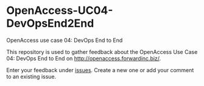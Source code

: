 # OpenAccess-UC04-DevOpsEnd2End
OpenAccess use case 04: DevOps End to End

This repository is used to gather feedback about the OpenAccess Use Case 04: DevOps End to End on http://openaccess.forwardinc.biz/.

Enter your feedback under [issues](https://github.com/CA-APM/OpenAccess-UC04-DevOpsEnd2End/issues). Create a new one or add your comment to an existing issue.
